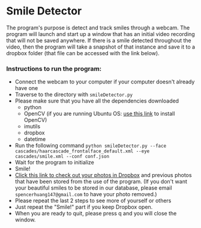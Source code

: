 # Smile Detector

The program's purpose is detect and track smiles through a webcam. The program will launch and start up a window that has an initial video recording that will not be saved anywhere. If there is a smile detected throughout the video, then the program will take a snapshot of that instance and save it to a dropbox folder (that file can be accessed with the link below).

### Instructions to run the program:
- Connect the webcam to your computer if your computer doesn't already have one
- Traverse to the directory with `smileDetector.py`
- Please make sure that you have all the dependencies downloaded
  - python
  - OpenCV (if you are running Ubuntu OS: [use this link](https://www.pyimagesearch.com/2018/05/28/ubuntu-18-04-how-to-install-opencv/) to install OpenCV)
  - imutils
  - dropbox
  - datetime
- Run the following command
```python smileDetector.py --face cascades/haarcascade_frontalface_default.xml --eye cascades/smile.xml --conf conf.json```
- Wait for the program to initialize
- Smile!
- [Click this link to check out your photos in Dropbox](https://www.dropbox.com/sh/l02px37o5v0zxzk/AAAVv9mJrVFRhYuVRmPXCpPYa?dl=0) and previous photos that have been stored from the use of the program. (If you don't want your beautiful smiles to be stored in our database, please email `spencerhuang147@gmail.com` to have your photo removed.)
- Please repeat the last 2 steps to see more of yourself or others
- Just repeat the "Smile!" part if you keep Dropbox open.
- When you are ready to quit, please press q and you will close the window.
